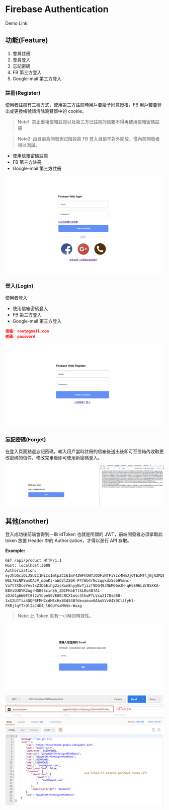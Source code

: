# Firebase Authentication

Demo Link: 

## 功能(Feature)

1. 會員註冊
2. 會員登入
3. 忘記密碼
4. FB 第三方登入
5. Google-mail 第三方登入

### 註冊(Register)
使用者註冊有三種方式，使用第三方註冊時用戶要給予同意授權，FB 用戶若要登出或更換帳號請清除瀏覽器中的 cookie。

> Note1: 禁止重複信箱註冊以及第三方已註冊的信箱不得再使用信箱密碼註冊

> Note2: 由目前為開發測試階段故 FB 登入目前不對外開放，僅內部開發者得以測試。 

- 使用信箱密碼註冊
- FB 第三方註冊
- Google-mail 第三方註冊

![img](./screenshot/img01.png)

### 登入(Login)
使用者登入

- 使用信箱密碼登入
- FB 第三方登入
- Google-mail 第三方登入

```json
信箱: root@gmail.com
密碼: password
```

![img](./screenshot/img02.png)

### 忘記密碼(Forget)
在登入頁面點選忘記密碼，輸入用戶當時註冊的信箱後送出後即可至信箱內收取更改密碼的信件，修改完畢後即可使用新密碼登入。

![img](./screenshot/img03.png)


## 其他(another)
登入成功後前端會得到一串 idToken 也就是所謂的 JWT，前端開發者必須拿取此 token 放置 Header 中的 Authorization，才得以進行 API 存取。

**Example:**

```
GET /api/product HTTP/1.1
Host: localhost:3008
Authorization: eyJhbGciOiJSUzI1NiIsImtpZCI6ImY4ZWFhOWYzODFiNTFiYzc4MmJjOTExMTljNjA2M2E1MGVlMzk4MmYifQ.eyJpc3MiOiJodHRwczovL3NlY3VyZXRva2VuLmdvb2dsZS5jb20vcXVhcG5pLWF1dGgiLCJhdWQiOiJxdWFwbmktYXV0aCIsImF1dGhfdGltZSI6MTUxOTk3MjA1MSwidXNlcl9pZCI6IlFvWmd3TmpYWUpQY1Z3akNndjRCUDJtTlNvYzIiLCJzdWIiOiJRb1pnd05qWFlKUGNWd2pDZ3Y0QlAybU5Tb2MyIiwiaWF0IjoxNTE5OTcyMDUxLCJleHAiOjE1MTk5NzU2NTEsImVtYWlsIjoicm9vdEBnbWFpbC5jb20iLCJlbWFpbF92ZXJpZmllZCI6ZmFsc2UsImZpcmViYXNlIjp7ImlkZW50aXRpZXMiOnsiZW1haWwiOlsicm9vdEBnbWFpbC5jb20iXX0sInNpZ25faW5fcHJvdmlkZXIiOiJwYXNzd29yZCJ9fQ.V4dxjZU_lf7yyYYQNJO4mhFykZzR0-W6L7ELNMYwmOAJV_mpnKl-aWd2lZSGK-P4fWb4rNczqqkdz5obHVmnc-Va7t7XOceYevtxZID6Eihg2zcXom8nyyNvTjzzf9DG493NbMO6eJH-qH6E96LZr0SXKA-EBViOUDYR2ugrHGB95cinSh_ZDCFHaETtSLRo487A1-zDJd4g6W0FI9l2zYbpe56VE88JRCX1msc3thwPfLVxu2I7Dsd88-3xX2UJTia4OQPBFMH2cdMEcHxBXdS4Bfdevaeuv0AAoVVvU4Y9Cl3fyHl-FKRjlqYTrOlIaJ4E4_l0GUYsxMhVe-Wxxg
```

> Note: 此 Token 具有一小時的時效性。

![img](./screenshot/img04.png)

![img](./screenshot/img05.png)
